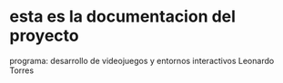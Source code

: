 # esta es la documentacion del proyecto
programa:
desarrollo de videojuegos y entornos interactivos
Leonardo Torres 